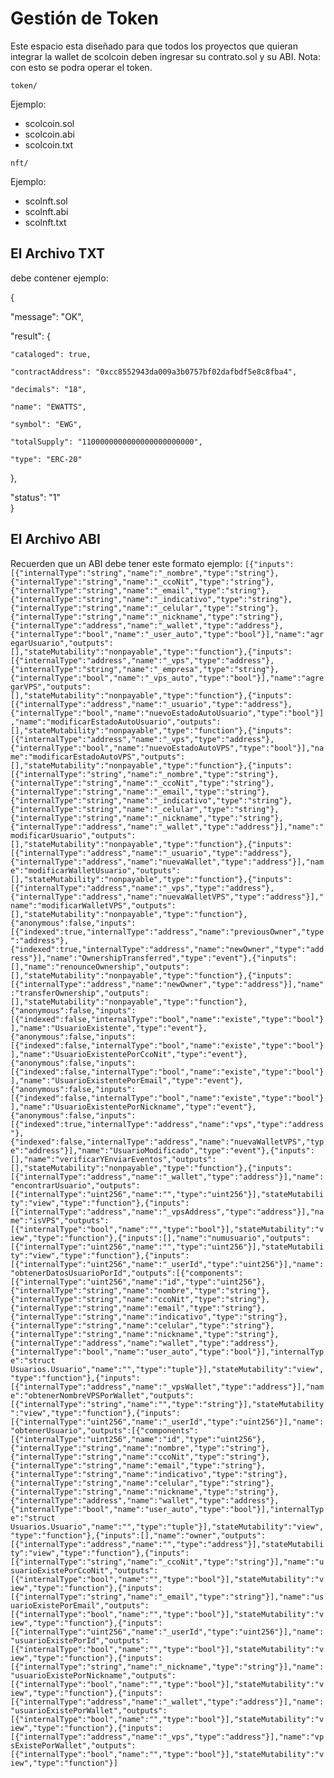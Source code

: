 # Gestión de Token
Este espacio esta diseñado para que todos los proyectos que quieran integrar la wallet de scolcoin deben ingresar su contrato.sol y su ABI.
Nota: con esto se podra operar el token.

`token/`

Ejemplo:
- scolcoin.sol
- scolcoin.abi
- scolcoin.txt


`nft/`

Ejemplo:
- scolnft.sol
- scolnft.abi
- scolnft.txt

## El Archivo TXT

debe contener ejemplo:


{

  "message": "OK",
  
  "result": {

    "cataloged": true,
    
    "contractAddress": "0xcc8552943da009a3b0757bf02dafbdf5e8c8fba4",
    
    "decimals": "18",
    
    "name": "EWATTS",
    
    "symbol": "EWG",
    
    "totalSupply": "1100000000000000000000000",
    
    "type": "ERC-20"
    
  },
  
  "status": "1"  
}

## El Archivo ABI

Recuerden que un ABI debe tener este formato ejemplo:
`[{"inputs":[{"internalType":"string","name":"_nombre","type":"string"},{"internalType":"string","name":"_ccoNit","type":"string"},{"internalType":"string","name":"_email","type":"string"},{"internalType":"string","name":"_indicativo","type":"string"},{"internalType":"string","name":"_celular","type":"string"},{"internalType":"string","name":"_nickname","type":"string"},{"internalType":"address","name":"_wallet","type":"address"},{"internalType":"bool","name":"_user_auto","type":"bool"}],"name":"agregarUsuario","outputs":[],"stateMutability":"nonpayable","type":"function"},{"inputs":[{"internalType":"address","name":"_vps","type":"address"},{"internalType":"string","name":"_empresa","type":"string"},{"internalType":"bool","name":"_vps_auto","type":"bool"}],"name":"agregarVPS","outputs":[],"stateMutability":"nonpayable","type":"function"},{"inputs":[{"internalType":"address","name":"_usuario","type":"address"},{"internalType":"bool","name":"nuevoEstadoAutoUsuario","type":"bool"}],"name":"modificarEstadoAutoUsuario","outputs":[],"stateMutability":"nonpayable","type":"function"},{"inputs":[{"internalType":"address","name":"_vps","type":"address"},{"internalType":"bool","name":"nuevoEstadoAutoVPS","type":"bool"}],"name":"modificarEstadoAutoVPS","outputs":[],"stateMutability":"nonpayable","type":"function"},{"inputs":[{"internalType":"string","name":"_nombre","type":"string"},{"internalType":"string","name":"_ccoNit","type":"string"},{"internalType":"string","name":"_email","type":"string"},{"internalType":"string","name":"_indicativo","type":"string"},{"internalType":"string","name":"_celular","type":"string"},{"internalType":"string","name":"_nickname","type":"string"},{"internalType":"address","name":"_wallet","type":"address"}],"name":"modificarUsuario","outputs":[],"stateMutability":"nonpayable","type":"function"},{"inputs":[{"internalType":"address","name":"_usuario","type":"address"},{"internalType":"address","name":"nuevaWallet","type":"address"}],"name":"modificarWalletUsuario","outputs":[],"stateMutability":"nonpayable","type":"function"},{"inputs":[{"internalType":"address","name":"_vps","type":"address"},{"internalType":"address","name":"nuevaWalletVPS","type":"address"}],"name":"modificarWalletVPS","outputs":[],"stateMutability":"nonpayable","type":"function"},{"anonymous":false,"inputs":[{"indexed":true,"internalType":"address","name":"previousOwner","type":"address"},{"indexed":true,"internalType":"address","name":"newOwner","type":"address"}],"name":"OwnershipTransferred","type":"event"},{"inputs":[],"name":"renounceOwnership","outputs":[],"stateMutability":"nonpayable","type":"function"},{"inputs":[{"internalType":"address","name":"newOwner","type":"address"}],"name":"transferOwnership","outputs":[],"stateMutability":"nonpayable","type":"function"},{"anonymous":false,"inputs":[{"indexed":false,"internalType":"bool","name":"existe","type":"bool"}],"name":"UsuarioExistente","type":"event"},{"anonymous":false,"inputs":[{"indexed":false,"internalType":"bool","name":"existe","type":"bool"}],"name":"UsuarioExistentePorCcoNit","type":"event"},{"anonymous":false,"inputs":[{"indexed":false,"internalType":"bool","name":"existe","type":"bool"}],"name":"UsuarioExistentePorEmail","type":"event"},{"anonymous":false,"inputs":[{"indexed":false,"internalType":"bool","name":"existe","type":"bool"}],"name":"UsuarioExistentePorNickname","type":"event"},{"anonymous":false,"inputs":[{"indexed":true,"internalType":"address","name":"vps","type":"address"},{"indexed":false,"internalType":"address","name":"nuevaWalletVPS","type":"address"}],"name":"UsuarioModificado","type":"event"},{"inputs":[],"name":"verificarYEnviarEventos","outputs":[],"stateMutability":"nonpayable","type":"function"},{"inputs":[{"internalType":"address","name":"_wallet","type":"address"}],"name":"encontrarUsuario","outputs":[{"internalType":"uint256","name":"","type":"uint256"}],"stateMutability":"view","type":"function"},{"inputs":[{"internalType":"address","name":"_vpsAddress","type":"address"}],"name":"isVPS","outputs":[{"internalType":"bool","name":"","type":"bool"}],"stateMutability":"view","type":"function"},{"inputs":[],"name":"numusuario","outputs":[{"internalType":"uint256","name":"","type":"uint256"}],"stateMutability":"view","type":"function"},{"inputs":[{"internalType":"uint256","name":"_userId","type":"uint256"}],"name":"obtenerDatosUsuarioPorId","outputs":[{"components":[{"internalType":"uint256","name":"id","type":"uint256"},{"internalType":"string","name":"nombre","type":"string"},{"internalType":"string","name":"ccoNit","type":"string"},{"internalType":"string","name":"email","type":"string"},{"internalType":"string","name":"indicativo","type":"string"},{"internalType":"string","name":"celular","type":"string"},{"internalType":"string","name":"nickname","type":"string"},{"internalType":"address","name":"wallet","type":"address"},{"internalType":"bool","name":"user_auto","type":"bool"}],"internalType":"struct Usuarios.Usuario","name":"","type":"tuple"}],"stateMutability":"view","type":"function"},{"inputs":[{"internalType":"address","name":"_vpsWallet","type":"address"}],"name":"obtenerNombreVPSPorWallet","outputs":[{"internalType":"string","name":"","type":"string"}],"stateMutability":"view","type":"function"},{"inputs":[{"internalType":"uint256","name":"_userId","type":"uint256"}],"name":"obtenerUsuario","outputs":[{"components":[{"internalType":"uint256","name":"id","type":"uint256"},{"internalType":"string","name":"nombre","type":"string"},{"internalType":"string","name":"ccoNit","type":"string"},{"internalType":"string","name":"email","type":"string"},{"internalType":"string","name":"indicativo","type":"string"},{"internalType":"string","name":"celular","type":"string"},{"internalType":"string","name":"nickname","type":"string"},{"internalType":"address","name":"wallet","type":"address"},{"internalType":"bool","name":"user_auto","type":"bool"}],"internalType":"struct Usuarios.Usuario","name":"","type":"tuple"}],"stateMutability":"view","type":"function"},{"inputs":[],"name":"owner","outputs":[{"internalType":"address","name":"","type":"address"}],"stateMutability":"view","type":"function"},{"inputs":[{"internalType":"string","name":"_ccoNit","type":"string"}],"name":"usuarioExistePorCcoNit","outputs":[{"internalType":"bool","name":"","type":"bool"}],"stateMutability":"view","type":"function"},{"inputs":[{"internalType":"string","name":"_email","type":"string"}],"name":"usuarioExistePorEmail","outputs":[{"internalType":"bool","name":"","type":"bool"}],"stateMutability":"view","type":"function"},{"inputs":[{"internalType":"uint256","name":"_userId","type":"uint256"}],"name":"usuarioExistePorId","outputs":[{"internalType":"bool","name":"","type":"bool"}],"stateMutability":"view","type":"function"},{"inputs":[{"internalType":"string","name":"_nickname","type":"string"}],"name":"usuarioExistePorNickname","outputs":[{"internalType":"bool","name":"","type":"bool"}],"stateMutability":"view","type":"function"},{"inputs":[{"internalType":"address","name":"_wallet","type":"address"}],"name":"usuarioExistePorWallet","outputs":[{"internalType":"bool","name":"","type":"bool"}],"stateMutability":"view","type":"function"},{"inputs":[{"internalType":"address","name":"_vps","type":"address"}],"name":"vpsExistePorWallet","outputs":[{"internalType":"bool","name":"","type":"bool"}],"stateMutability":"view","type":"function"}]`
